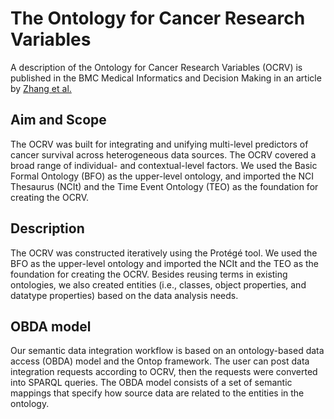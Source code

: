 # The Ontology for Cancer Research Variables


A description of the Ontology for Cancer Research Variables (OCRV) is published in the BMC Medical Informatics and Decision Making in an article by [Zhang et al.](https://bmcmedinformdecismak.biomedcentral.com/articles/10.1186/s12911-018-0636-4)

## Aim and Scope

The OCRV was built for integrating and unifying multi-level predictors of cancer survival across heterogeneous data sources. The OCRV covered a broad range of individual- and contextual-level factors. We used the Basic Formal Ontology (BFO) as the upper-level ontology, and imported the NCI Thesaurus (NCIt) and the Time Event Ontology (TEO) as the foundation for creating the OCRV.

## Description

The OCRV was constructed iteratively using the Protégé tool. We used the BFO as the upper-level ontology and imported the NCIt and the TEO as the foundation for creating the OCRV. Besides reusing terms in existing ontologies, we also created entities (i.e., classes, object properties, and datatype properties) based on the data analysis needs.

## OBDA model
Our semantic data integration workflow is based on an ontology-based data access (OBDA) model and the Ontop framework. The user can post data integration requests according to OCRV, then the requests were converted into SPARQL queries. The OBDA model consists of a set of semantic mappings that specify how source data are related to the entities in the ontology.
